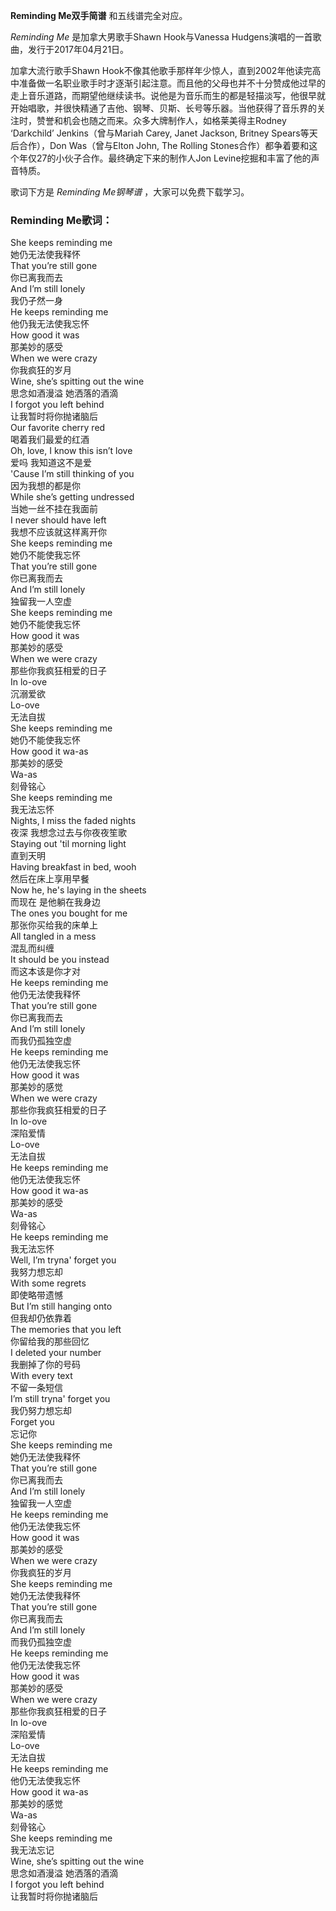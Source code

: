 

**Reminding Me双手简谱** 和五线谱完全对应。

_Reminding Me_ 是加拿大男歌手Shawn Hook与Vanessa Hudgens演唱的一首歌曲，发行于2017年04月21日。

加拿大流行歌手Shawn
Hook不像其他歌手那样年少惊人，直到2002年他读完高中准备做一名职业歌手时才逐渐引起注意。而且他的父母也并不十分赞成他过早的走上音乐道路，而期望他继续读书。说他是为音乐而生的都是轻描淡写，他很早就开始唱歌，并很快精通了吉他、钢琴、贝斯、长号等乐器。当他获得了音乐界的关注时，赞誉和机会也随之而来。众多大牌制作人，如格莱美得主Rodney
‘Darkchild’ Jenkins（曾与Mariah Carey, Janet Jackson, Britney Spears等天后合作），Don
Was（曾与Elton John, The Rolling Stones合作）都争着要和这个年仅27的小伙子合作。最终确定下来的制作人Jon
Levine挖掘和丰富了他的声音特质。

歌词下方是 _Reminding Me钢琴谱_ ，大家可以免费下载学习。

### Reminding Me歌词：

She keeps reminding me  
她仍无法使我释怀  
That you’re still gone  
你已离我而去  
And I’m still lonely  
我仍孑然一身  
He keeps reminding me  
他仍我无法使我忘怀  
How good it was  
那美妙的感受  
When we were crazy  
你我疯狂的岁月  
Wine, she’s spitting out the wine  
思念如酒漫溢 她洒落的酒滴  
I forgot you left behind  
让我暂时将你抛诸脑后  
Our favorite cherry red  
喝着我们最爱的红酒  
Oh, love, I know this isn’t love  
爱吗 我知道这不是爱  
'Cause I’m still thinking of you  
因为我想的都是你  
While she’s getting undressed  
当她一丝不挂在我面前  
I never should have left  
我想不应该就这样离开你  
She keeps reminding me  
她仍不能使我忘怀  
That you’re still gone  
你已离我而去  
And I’m still lonely  
独留我一人空虚  
She keeps reminding me  
她仍不能使我忘怀  
How good it was  
那美妙的感受  
When we were crazy  
那些你我疯狂相爱的日子  
In lo-ove  
沉溺爱欲  
Lo-ove  
无法自拔  
She keeps reminding me  
她仍不能使我忘怀  
How good it wa-as  
那美妙的感受  
Wa-as  
刻骨铭心  
She keeps reminding me  
我无法忘怀  
Nights, I miss the faded nights  
夜深 我想念过去与你夜夜笙歌  
Staying out 'til morning light  
直到天明  
Having breakfast in bed, wooh  
然后在床上享用早餐  
Now he, he's laying in the sheets  
而现在 是他躺在我身边  
The ones you bought for me  
那张你买给我的床单上  
All tangled in a mess  
混乱而纠缠  
It should be you instead  
而这本该是你才对  
He keeps reminding me  
他仍无法使我释怀  
That you’re still gone  
你已离我而去  
And I’m still lonely  
而我仍孤独空虚  
He keeps reminding me  
他仍无法使我忘怀  
How good it was  
那美妙的感觉  
When we were crazy  
那些你我疯狂相爱的日子  
In lo-ove  
深陷爱情  
Lo-ove  
无法自拔  
He keeps reminding me  
他仍无法使我忘怀  
How good it wa-as  
那美妙的感受  
Wa-as  
刻骨铭心  
He keeps reminding me  
我无法忘怀  
Well, I’m tryna' forget you  
我努力想忘却  
With some regrets  
即使略带遗憾  
But I’m still hanging onto  
但我却仍依靠着  
The memories that you left  
你留给我的那些回忆  
I deleted your number  
我删掉了你的号码  
With every text  
不留一条短信  
I’m still tryna' forget you  
我仍努力想忘却  
Forget you  
忘记你  
She keeps reminding me  
她仍无法使我释怀  
That you’re still gone  
你已离我而去  
And I’m still lonely  
独留我一人空虚  
He keeps reminding me  
他仍无法使我忘怀  
How good it was  
那美妙的感受  
When we were crazy  
你我疯狂的岁月  
She keeps reminding me  
她仍无法使我释怀  
That you’re still gone  
你已离我而去  
And I’m still lonely  
而我仍孤独空虚  
He keeps reminding me  
他仍无法使我忘怀  
How good it was  
那美妙的感受  
When we were crazy  
那些你我疯狂相爱的日子  
In lo-ove  
深陷爱情  
Lo-ove  
无法自拔  
He keeps reminding me  
他仍无法使我忘怀  
How good it wa-as  
那美妙的感觉  
Wa-as  
刻骨铭心  
She keeps reminding me  
我无法忘记  
Wine, she’s spitting out the wine  
思念如酒漫溢 她洒落的酒滴  
I forgot you left behind  
让我暂时将你抛诸脑后

